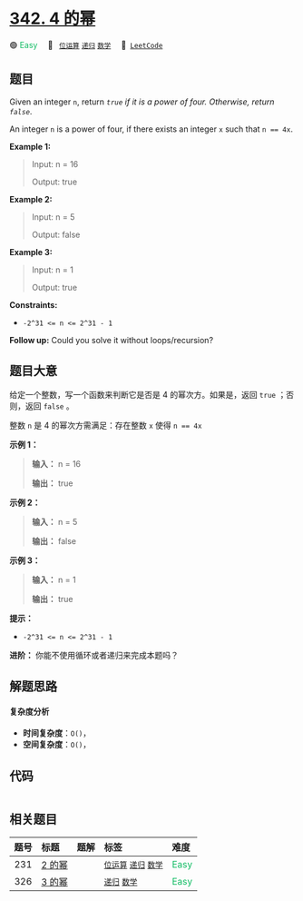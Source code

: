 # [342. 4 的幂](https://leetcode.com/problems/power-of-four)

🟢 <font color=#15bd66>Easy</font>&emsp; 🔖&ensp; [`位运算`](/tag/bit-manipulation.md) [`递归`](/tag/recursion.md) [`数学`](/tag/math.md)&emsp; 🔗&ensp;[`LeetCode`](https://leetcode.com/problems/power-of-four)

## 题目

Given an integer `n`, return _`true` if it is a power of four. Otherwise,
return `false`_.

An integer `n` is a power of four, if there exists an integer `x` such that `n
== 4x`.

**Example 1:**

> Input: n = 16
>
> Output: true

**Example 2:**

> Input: n = 5
>
> Output: false

**Example 3:**

> Input: n = 1
>
> Output: true

**Constraints:**

- `-2^31 <= n <= 2^31 - 1`

**Follow up:** Could you solve it without loops/recursion?

## 题目大意

给定一个整数，写一个函数来判断它是否是 4 的幂次方。如果是，返回 `true` ；否则，返回 `false` 。

整数 `n` 是 4 的幂次方需满足：存在整数 `x` 使得 `n == 4x`

**示例 1：**

> **输入：** n = 16
>
> **输出：** true

**示例 2：**

> **输入：** n = 5
>
> **输出：** false

**示例 3：**

> **输入：** n = 1
>
> **输出：** true

**提示：**

- `-2^31 <= n <= 2^31 - 1`

**进阶：** 你能不使用循环或者递归来完成本题吗？

## 解题思路

#### 复杂度分析

- **时间复杂度**：`O()`，
- **空间复杂度**：`O()`，

## 代码

```javascript

```

## 相关题目

<!-- prettier-ignore -->
| 题号 | 标题 | 题解 | 标签 | 难度 |
| :------: | :------ | :------: | :------ | :------ |
| 231 | [2 的幂](https://leetcode.com/problems/power-of-two) |  |  [`位运算`](/tag/bit-manipulation.md) [`递归`](/tag/recursion.md) [`数学`](/tag/math.md) | <font color=#15bd66>Easy</font> |
| 326 | [3 的幂](https://leetcode.com/problems/power-of-three) |  |  [`递归`](/tag/recursion.md) [`数学`](/tag/math.md) | <font color=#15bd66>Easy</font> |
